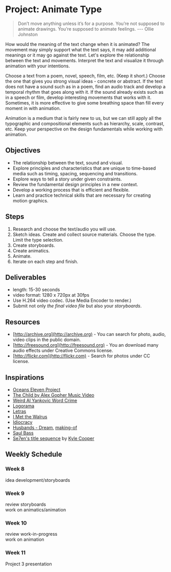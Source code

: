 # Project: Animate Type

> Don’t move anything unless it’s for a purpose. You’re not supposed to animate drawings. You’re supposed to animate feelings.
>--- Ollie Johnston


How would the meaning of the text change when it is animated? The movement may simply support what the text says, it may add additional meanings or it may go against the text. Let's explore the relationship between the text and movements. Interpret the text and visualize it through animation with your intentions.

Choose a text from a poem, novel, speech, film, etc. (Keep it short.) Choose the one that gives you strong visual ideas - concrete or abstract. If the text does not have a sound such as in a poem, find an audio track and develop a temporal rhythm that goes along with it. If the sound already exists such as in a speech or film, develop interesting movements that works with it. Sometimes, it is more effective to give some breathing space than fill every moment in with animation.

Animation is a medium that is fairly new to us, but we can still apply all the typographic and compositional elements such as hierarchy, scale, contrast, etc. Keep your perspective on the design fundamentals while working with animation.

## Objectives
- The relationship between the text, sound and visual.
- Explore principles and characteristics that are unique to time-based media such as timing, spacing, sequencing and transitions.
- Explore ways to tell a story under given constraints.
- Review the fundamental design principles in a new context.
- Develop a working process that is efficient and flexible.
- Learn and practice technical skills that are necessary for creating motion graphics.

## Steps
1. Research and choose the text/audio you will use.
1. Sketch ideas. Create and collect source materials. Choose the type. Limit the type selection.
1. Create storyboards.
1. Create animatics.
1. Animate. 
1. Iterate on each step and finish.

## Deliverables
- length: 15-30 seconds
- video format: 1280 x 720px at 30fps
- Use H.264 video codec. (Use Media Encoder to render.)
- Submit not only *the final video file* but also your *storyboards*.

## Resources
- [http://archive.org](http://archive.org) - You can search for photo, audio, video clips in the public domain.
- [http://freesound.org](http://freesound.org) - You an download many audio effects under Creative Commons license.
- [http://flickr.com](http://flickr.com) - Search for photos under CC license.

## Inspirations
- [Oceans Eleven Project](https://www.youtube.com/watch?v=rIDdx7NPJgo)
- [The Child by Alex Gopher Music Video](https://www.youtube.com/watch?v=URbFjz4hWMY)
- [Weird Al Yankovic Word Crime](http://spaceparanoids.net/wordcrimes/)
- [Logorama](https://vimeo.com/10149605)
- [Letras](https://vimeo.com/11617381)
- [I Met the Walrus](https://www.youtube.com/watch?v=jmR0V6s3NKk)
- [Idiocracy](https://vimeo.com/11321555)
- [Husbands - Dream](https://vimeo.com/60371252), [making-of](https://vimeo.com/60369434)
- [Saul Bass](http://www.artofthetitle.com/designer/saul-bass/)
- [Se7en's title sequence](http://www.artofthetitle.com/title/se7en/) by [Kyle Cooper](http://www.artofthetitle.com/designer/kyle-cooper/)

## Weekly Schedule

### Week 8
idea development/storyboards

### Week 9
review storyboards  
work on animatics/animation

### Week 10
review work-in-progress  
work on animation

### Week 11
Project 3 presentation

